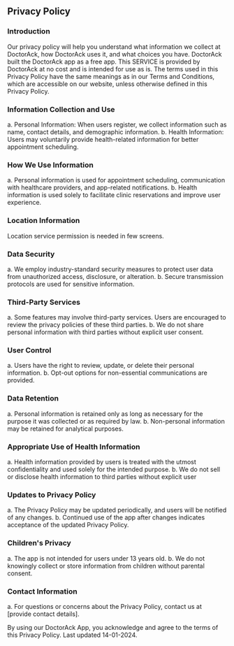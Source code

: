 Privacy Policy  
----------------

### Introduction  
Our privacy policy will help you understand what information we collect at DoctorAck, how DoctorAck uses it, and what choices you have.
DoctorAck built the DoctorAck app as a free app. This SERVICE is provided by DoctorAck at no cost and is intended for use as is.
The terms used in this Privacy Policy have the same meanings as in our Terms and Conditions, which are accessible on our website, unless otherwise  defined in this Privacy Policy.

### Information Collection and Use 
a. Personal Information: When users register, we collect information such as name, contact details, and demographic information.
b. Health Information: Users may voluntarily provide health-related information for better appointment scheduling.

### How We Use Information
a. Personal information is used for appointment scheduling, communication with healthcare providers, and app-related notifications.
b. Health information is used solely to facilitate clinic reservations and improve user experience.

### Location Information  
Location service permission is needed in few screens.

### Data Security
a. We employ industry-standard security measures to protect user data from unauthorized access, disclosure, or alteration.
b. Secure transmission protocols are used for sensitive information.

### Third-Party Services
a. Some features may involve third-party services. Users are encouraged to review the privacy policies of these third parties.
b. We do not share personal information with third parties without explicit user consent.

### User Control
a. Users have the right to review, update, or delete their personal information.
b. Opt-out options for non-essential communications are provided.

### Data Retention
a. Personal information is retained only as long as necessary for the purpose it was collected or as required by law.
b. Non-personal information may be retained for analytical purposes.

### Appropriate Use of Health Information
a. Health information provided by users is treated with the utmost confidentiality and used solely for the intended purpose.
b. We do not sell or disclose health information to third parties without explicit user 

### Updates to Privacy Policy
a. The Privacy Policy may be updated periodically, and users will be notified of any changes.
b. Continued use of the app after changes indicates acceptance of the updated Privacy Policy.

### Children's Privacy
a. The app is not intended for users under 13 years old.
b. We do not knowingly collect or store information from children without parental consent.

### Contact Information
a. For questions or concerns about the Privacy Policy, contact us at [provide contact details].

By using our DoctorAck App, you acknowledge and agree to the terms of this Privacy Policy. Last updated 14-01-2024.
